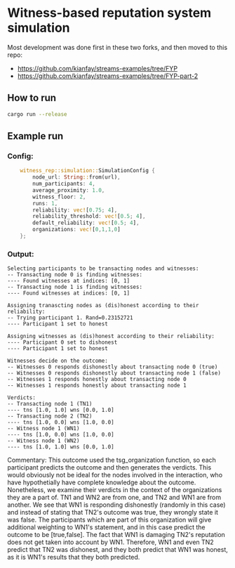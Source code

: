 # Witness-based reputation system simulation 
Most development was done first in these two forks, and then moved to this repo:
- https://github.com/kianfay/streams-examples/tree/FYP
- https://github.com/kianfay/streams-examples/tree/FYP-part-2

## How to run
```bash
cargo run --release
```

## Example run
### Config:
```rust
    witness_rep::simulation::SimulationConfig {
        node_url: String::from(url),
        num_participants: 4,
        average_proximity: 1.0,
        witness_floor: 2,
        runs: 1,
        reliability: vec![0.75; 4],
        reliability_threshold: vec![0.5; 4],
        default_reliability: vec![0.5; 4],
        organizations: vec![0,1,1,0]
    }; 
```

### Output:
```
Selecting participants to be transacting nodes and witnesses:
-- Transacting node 0 is finding witnesses:
---- Found witnesses at indices: [0, 1]
-- Transacting node 1 is finding witnesses:
---- Found witnesses at indices: [0, 1]

Assigning tranascting nodes as (dis)honest according to their reliability:
-- Trying participant 1. Rand=0.23152721
---- Participant 1 set to honest

Assigning witnesses as (dis)honest according to their reliability:
---- Participant 0 set to dishonest
---- Participant 1 set to honest

Witnesses decide on the outcome:
-- Witnesses 0 responds dishonestly about transacting node 0 (true)
-- Witnesses 0 responds dishonestly about transacting node 1 (false)
-- Witnesses 1 responds honestly about transacting node 0
-- Witnesses 1 responds honestly about transacting node 1

Verdicts:
-- Transacting node 1 (TN1)
---- tns [1.0, 1.0] wns [0.0, 1.0]
-- Transacting node 2 (TN2)
---- tns [1.0, 0.0] wns [1.0, 0.0]
-- Witness node 1 (WN1)
---- tns [1.0, 0.0] wns [1.0, 0.0]
-- Witness node 1 (WN2)
---- tns [1.0, 1.0] wns [0.0, 1.0]
```

Commentary:
This outcome used the tsg_organization function, so each participant predicts the outcome and then
generates the verdicts. This would obviously not be ideal for the nodes involved in the interaction,
who have hypothetially have complete knowledge about the outcome. Nonetheless, we examine their verdicts
in the context of the organizations they are a part of. TN1 and WN2 are from one, and TN2 and WN1 are
from another. We see that WN1 is responding dishonestly (randomly in this case) and instead of stating
that TN2's outcome was true, they wrongly state it was false. The participants which are part of this
organization will give additional weighting to WN1's statement, and in this case predict the outcome to
be [true,false]. The fact that WN1 is damaging TN2's reputation does not get taken into account by WN1.
Therefore, WN1 and even TN2 predict that TN2 was dishonest, and they both predict that WN1 was honest,
as it is WN1's results that they both predicted. 
